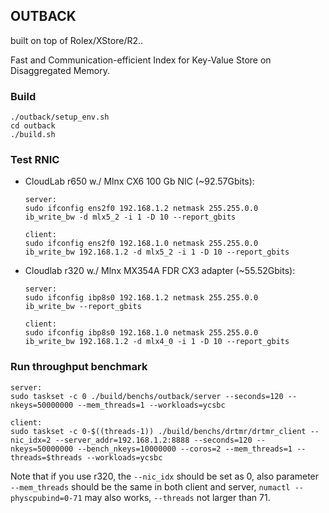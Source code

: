 ## OUTBACK
built on top of Rolex/XStore/R2..

Fast and Communication-efficient Index for Key-Value Store on Disaggregated Memory.

### Build
```
./outback/setup_env.sh
cd outback
./build.sh
```

### Test RNIC
* CloudLab r650 w./ Mlnx CX6 100 Gb NIC (~92.57Gbits):
    ```
    server:
    sudo ifconfig ens2f0 192.168.1.2 netmask 255.255.0.0
    ib_write_bw -d mlx5_2 -i 1 -D 10 --report_gbits
    ```
    ```
    client:
    sudo ifconfig ens2f0 192.168.1.0 netmask 255.255.0.0
    ib_write_bw 192.168.1.2 -d mlx5_2 -i 1 -D 10 --report_gbits
    ```
* Cloudlab r320 w./ Mlnx MX354A FDR CX3 adapter (~55.52Gbits):
    ```
    server:
    sudo ifconfig ibp8s0 192.168.1.2 netmask 255.255.0.0
    ib_write_bw --report_gbits
    ```
    ```
    client:
    sudo ifconfig ibp8s0 192.168.1.0 netmask 255.255.0.0
    ib_write_bw 192.168.1.2 -d mlx4_0 -i 1 -D 10 --report_gbits
    ```

### Run throughput benchmark
```
server:
sudo taskset -c 0 ./build/benchs/outback/server --seconds=120 --nkeys=50000000 --mem_threads=1 --workloads=ycsbc
```
``` 
client:
sudo taskset -c 0-$((threads-1)) ./build/benchs/drtmr/drtmr_client --nic_idx=2 --server_addr=192.168.1.2:8888 --seconds=120 --nkeys=50000000 --bench_nkeys=10000000 --coros=2 --mem_threads=1 --threads=$threads --workloads=ycsbc
```
Note that if you use r320, the ```--nic_idx``` should be set as 0, also parameter ```--mem_threads``` should be the same in both client and server, ```numactl --physcpubind=0-71``` may also works, ```--threads``` not larger than 71.
